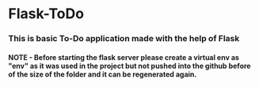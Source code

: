 # Flask-ToDo

### This is basic To-Do application made with the help of Flask

#### NOTE - Before starting the flask server please create a virtual env as "env" as it was used in the project but not pushed into the github before of the size of the folder and it can be regenerated again.